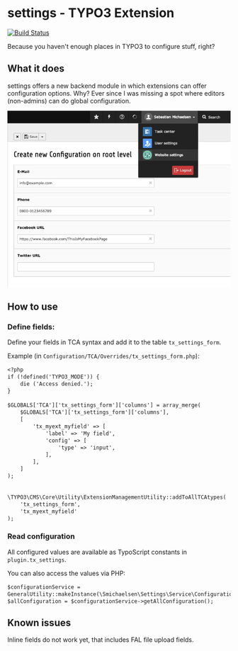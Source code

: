 # settings - TYPO3 Extension

[![Build Status](https://travis-ci.org/smichaelsen/typo3-settings.svg?branch=master)](https://travis-ci.org/smichaelsen/typo3-settings)

Because you haven't enough places in TYPO3 to configure stuff, right?

## What it does

settings offers a new backend module in which extensions can offer configuration options. Why?
Ever since I was missing a spot where editors (non-admins) can do global configuration.
 
![Screenshot](Documentation/Images/Screenshot_Overview.png?raw=true "Screenshot")

## How to use

### Define fields:

Define your fields in TCA syntax and add it to the table `tx_settings_form`.
 
Example (in `Configuration/TCA/Overrides/tx_settings_form.php`):

    <?php
    if (!defined('TYPO3_MODE')) {
        die ('Access denied.');
    }
    
    $GLOBALS['TCA']['tx_settings_form']['columns'] = array_merge(
        $GLOBALS['TCA']['tx_settings_form']['columns'],
        [
            'tx_myext_myfield' => [
                'label' => 'My field',
                'config' => [
                    'type' => 'input',
                ],
            ],
        ]
    );
     
     
    \TYPO3\CMS\Core\Utility\ExtensionManagementUtility::addToAllTCAtypes(
        'tx_settings_form',
        'tx_myext_myfield'
    );
    
### Read configuration

All configured values are available as TypoScript constants in `plugin.tx_settings`.

You can also access the values via PHP:

    $configurationService = GeneralUtility::makeInstance(\Smichaelsen\Settings\Service\ConfigurationService::class);
    $allConfiguration = $configurationService->getAllConfiguration();

## Known issues

Inline fields do not work yet, that includes FAL file upload fields.
